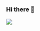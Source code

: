 ### Hi there 👋

<img src="https://img.shields.io/badge/Dart-0175C2?style=for-the-badge&logo=Dart&logoColor=white">
<!--

- 🔭 I’m currently working on ...
- 🌱 I’m currently learning ...
- 👯 I’m looking to collaborate on ...
- 🤔 I’m looking for help with ...
- 💬 Ask me about ...
- 📫 How to reach me: ...
- 😄 Pronouns: ...
- ⚡ Fun fact: ...
-->
